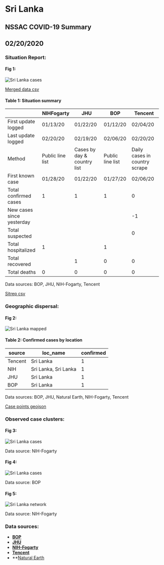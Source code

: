 # Sri Lanka
## NSSAC COVID-19 Summary
## 02/20/2020



### Situation Report:
#### Fig 1:
![Sri Lanka cases](../merged_histories/Sri_Lanka_merged_histories.png)

[Merged data csv](https://github.com/SchlittDataSci/SchlittDataSci.github.io/blob/master/data/tables/Sri_Lanka_merged_daily.csv)

#### Table 1: Situation summary


|                           | NIHFogarty       | JHU                         | BOP              | Tencent                       |
|---------------------------|------------------|-----------------------------|------------------|-------------------------------|
| First update logged       | 01/13/20         | 01/22/20                    | 01/12/20         | 02/04/20                      |
| Last update logged        | 02/20/20         | 02/19/20                    | 02/06/20         | 02/20/20                      |
| Method                    | Public line list | Cases by day & country list | Public line list | Daily cases in country scrape |
| First known case          | 01/28/20         | 01/22/20                    | 01/27/20         | 02/06/20                      |
| Total confirmed cases     | 1                | 1                           | 1                | 0                             |
| New cases since yesterday |                  |                             |                  | -1                            |
| Total suspected           |                  |                             |                  | 0                             |
| Total hospitalized        | 1                |                             | 1                |                               |
| Total recovered           |                  | 1                           | 0                | 0                             |
| Total deaths              | 0                | 0                           | 0                | 0                             |

Data sources: BOP, JHU, NIH-Fogarty, Tencent


[Sitrep csv](https://github.com/SchlittDataSci/SchlittDataSci.github.io/blob/master/data/tables/Sri_Lanka_sitrep.csv)

### Geographic dispersal:
#### Fig 2:
![Sri Lanka mapped](../case_locs/Sri_Lanka_case_locs.png)

#### Table 2: Confirmed cases by location


| source   | loc_name             |   confirmed |
|----------|----------------------|-------------|
| Tencent  | Sri Lanka            |           1 |
| NIH      | Sri Lanka, Sri Lanka |           1 |
| JHU      | Sri Lanka            |           1 |
| BOP      | Sri Lanka            |           1 |

Data sources: BOP, JHU, Natural Earth, NIH-Fogarty, Tencent


[Case points geojson](https://github.com/SchlittDataSci/SchlittDataSci.github.io/blob/master/data/shapes/Sri_Lanka_case_locs.geojson)

### Observed case clusters:
#### Fig 3:
![Sri Lanka cases](../cluster_analysis/Sri_Lanka_imported_cases_NIHFogarty.png)



Data source: NIH-Fogarty


#### Fig 4:
![Sri Lanka cases](../cluster_analysis/Sri_Lanka_imported_cases_BOP.png)



Data source: BOP


#### Fig 5:
![Sri Lanka network](../autochthonous_networks/Sri_Lanka_network.png)



Data source: NIH-Fogarty


### Data sources:
* **[BOP](https://github.com/beoutbreakprepared/nCoV2019)**
* **[JHU](https://github.com/CSSEGISandData/COVID-19)** 
* **[NIH-Fogarty](https://docs.google.com/spreadsheets/d/1jS24DjSPVWa4iuxuD4OAXrE3QeI8c9BC1hSlqr-NMiU/edit#gid=1187587451)** 
* **[Tencent](https://news.qq.com/zt2020/page/feiyan.htm)**
* **[Natural Earth](https://www.naturalearthdata.com/forums/forum/natural-earth-map-data/cultural-vectors/admin-1-states-provinces-and-their-boundaries/)

<!-- Global site tag (gtag.js) - Google Analytics -->
<script async src="https://www.googletagmanager.com/gtag/js?id=UA-158816269-1"></script>
<script>
  window.dataLayer = window.dataLayer || [];
  function gtag(){dataLayer.push(arguments);}
  gtag('js', new Date());

  gtag('config', 'UA-158816269-1');
</script>